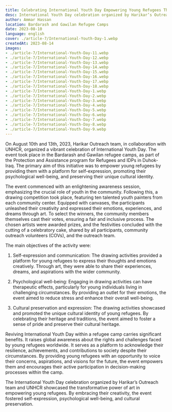 ```yaml
---
title: Celebrating International Youth Day Empowering Young Refugees Through Art
desc: International Youth Day celebration organized by Harikar’s Outreach team and UNHCR, showcasing the transformative power of art in empowering young refugees.
author: Ammar Hassan
location: Bardarash and Gawilan Refugee Camps
date: 2023-08-10
language: english
cover: ./article-7/International-Youth-Day-1.webp
createdAt: 2023-08-14
images:
- ./article-7/International-Youth-Day-11.webp
- ./article-7/International-Youth-Day-12.webp
- ./article-7/International-Youth-Day-13.webp
- ./article-7/International-Youth-Day-14.webp
- ./article-7/International-Youth-Day-15.webp
- ./article-7/International-Youth-Day-16.webp
- ./article-7/International-Youth-Day-17.webp
- ./article-7/International-Youth-Day-18.webp
- ./article-7/International-Youth-Day-1.webp
- ./article-7/International-Youth-Day-2.webp
- ./article-7/International-Youth-Day-3.webp
- ./article-7/International-Youth-Day-4.webp
- ./article-7/International-Youth-Day-5.webp
- ./article-7/International-Youth-Day-6.webp
- ./article-7/International-Youth-Day-7.webp
- ./article-7/International-Youth-Day-8.webp
- ./article-7/International-Youth-Day-9.webp
---
```


On August 10th and 13th, 2023, Harikar Outreach team, in collaboration
with UNHCR, organized a vibrant celebration of International Youth
Day. The event took place in the Bardarash and Gawilan refugee camps,
as part of the Protection and Assistance program for Refugees and IDPs
in Duhok-Iraq. The primary aim of this initiative was to empower young
refugees by providing them with a platform for self-expression,
promoting their psychological well-being, and preserving their unique
cultural identity.

The event commenced with an enlightening awareness session,
emphasizing the crucial role of youth in the community. Following
this, a drawing competition took place, featuring ten talented youth
painters from each community center. Equipped with canvases, the
participants unleashed their creativity and expressed their emotions,
experiences, and dreams through art. To select the winners, the
community members themselves cast their votes, ensuring a fair and
inclusive process. The chosen artists were awarded prizes, and the
festivities concluded with the cutting of a celebratory cake, shared
by all participants, community outreach volunteers (COVs), and the
outreach team.

The main objectives of the activity were:

1. Self-expression and communication: The drawing activities provided
   a platform for young refugees to express their thoughts and
   emotions creatively. Through art, they were able to share their
   experiences, dreams, and aspirations with the wider community.

2. Psychological well-being: Engaging in drawing activities can have
   therapeutic effects, particularly for young individuals living in
   challenging circumstances. By providing an outlet for their
   emotions, the event aimed to reduce stress and enhance their
   overall well-being.

3. Cultural preservation and expression: The drawing activities
   showcased and promoted the unique cultural identity of young
   refugees. By celebrating their heritage and traditions, the event
   aimed to foster a sense of pride and preserve their cultural
   heritage.

Reviving International Youth Day within a refugee camp carries
significant benefits. It raises global awareness about the rights and
challenges faced by young refugees worldwide. It serves as a platform
to acknowledge their resilience, achievements, and contributions to
society despite their circumstances. By providing young refugees with
an opportunity to voice their concerns, aspirations, and visions for
the future, the event empowers them and encourages their active
participation in decision-making processes within the camp.

The International Youth Day celebration organized by Harikar’s
Outreach team and UNHCR showcased the transformative power of art in
empowering young refugees. By embracing their creativity, the event
fostered self-expression, psychological well-being, and cultural
preservation.
